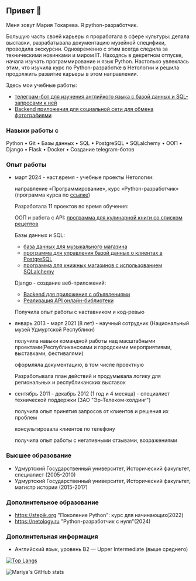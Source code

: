 ## Привет 👋
Меня зовут Мария Токарева. Я python-разработчик.

Большую часть своей карьеры я проработала в сфере культуры: делала выставки, разрабатывала документацию музейной специфики, проводила экскурсии. Одновременно с этим всегда следила за техническими новинками и миром IT. Находясь в декретном отпуске, начала изучать программирование и язык Python. Настолько увлеклась этим, что изучила курс по Python-разработке в Нетологии и решила продолжить развитие карьеры в этом направлении.

Здесь мои учебные работы:
- [телеграм-бот для изучения английкого языка с базой данных и SQL-запросами к ней](https://github.com/MariyaTokarevaa/EnglishBot)
- [Backend приложения для социальной сети для обмена фотографиями](https://github.com/MariyaTokarevaa/social_network)

### Навыки работы с
 Python • Git • Базы данных • SQL • PostgreSQL • SQLalchemy • ООП • Django • Flask • Docker • Создание telegram-ботов

### Опыт работы
- март 2024 - наст.время - учебные проекты Нетологии:
  
   направление «Программирование», курс «Python-разработчик» (программа курса по [ссылке](https://netology.ru/programs/python-basic))

   Разработала 11 проектов во время обучения:
  
  ООП и работа с API: [программа для кулинарной книги со списком рецептов](https://github.com/MariyaTokarevaa/Cook_book)

  Базы данных и SQL:
  - [база данных для музыкального магазина](https://github.com/MariyaTokarevaa/SQL-zaprosy)
  - [программа для управления базой данных о клиентах в PostgreSQL](https://github.com/MariyaTokarevaa/PostgreSQL-Python)
  - [программа для книжных магазинов с использованием SQLalchemy](https://github.com/MariyaTokarevaa/SQLAlchemy)
 
  Django - создание веб-приложений:
  - [Backend для приложения с объявлениями](https://github.com/MariyaTokarevaa/django_project_3.3)
  - [Реализация API онлайн-библиотеки](https://github.com/MariyaTokarevaa/django_project_3.2/tree/main/library)

  Получила опыт работы с наставником и код-ревью
  
- январь 2013 - март 2021 (8 лет) - научный сотрудник (Национальный музей Удмуртской Республики)

  получила навыки командной работы над масштабными проектами(Республиканскими и городскими мероприятиями, выставками, фестивалями)

  оформляла документацию, в том числе проектную

  Разработывала план действий и продумывала логику для региональных и республиканских выставок
  
- сентябрь 2011 - декабрь 2012 (1 год и 4 месяца) - специалист технической поддержки (ЗАО "Эр-Телеком-холдинг")

  получила опыт принятия запросов от клиентов и решения их проблем

  консультировала клиентов по телефону

  получила опыт работы с негативными отзывами, возражениями

### Высшее образование
- Удмуртский Государственный университет, Исторический факультет, специалист (2005-2010)
- Удмуртский Государственный университет, Исторический факультет, магистр истории (2015-2017)

### Дополнительное образование
- https://stepik.org "Поколение Python": курс для начинающих(2022)
- https://netology.ru "Python-разработчик с нуля"(2024)

### Дополнительная информация
- Английский язык, уровень B2 — Upper Intermediate (выше среднего)




[![Top Langs](https://github-readme-stats.vercel.app/api/top-langs/?username=MariyaTokarevaa&layout=compact)](https://github.com/MariyaTokarevaa/github-readme-stats)


![Mariya's GitHub stats](https://github-readme-stats.vercel.app/api?username=MariyaTokarevaa&show_icons=true&theme=radical)
<!--
**MariyaTokarevaa/MariyaTokarevaa** is a ✨ _special_ ✨ repository because its `README.md` (this file) appears on your GitHub profile.

My name is Mariya. I'm backend python developer:

- 🔭 I’m currently working on ...
- 🌱 I’m currently learning ...
- 👯 I’m looking to collaborate on ...
- 🤔 I’m looking for help with ...
- 💬 Ask me about ...
- 📫 How to reach me: ...
- 😄 Pronouns: ...
- ⚡ Fun fact: ...
-->
